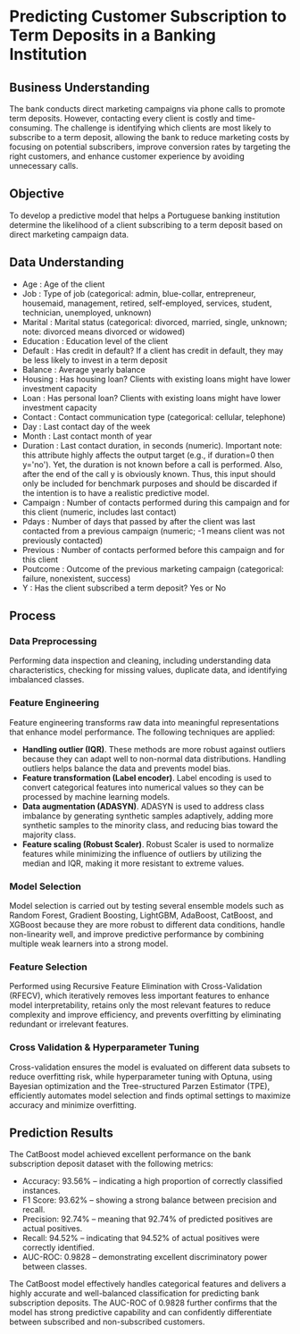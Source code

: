 # Predicting Customer Subscription to Term Deposits in a Banking Institution

## Business Understanding
The bank conducts direct marketing campaigns via phone calls to promote term deposits. However, contacting every client is costly and time-consuming. The challenge is identifying which clients are most likely to subscribe to a term deposit, allowing the bank to reduce marketing costs by focusing on potential subscribers, improve conversion rates by targeting the right customers, and enhance customer experience by avoiding unnecessary calls.

## Objective
To develop a predictive model that helps a Portuguese banking institution determine the likelihood of a client subscribing to a term deposit based on direct marketing campaign data.

## Data Understanding
- Age : Age of the client
- Job : Type of job (categorical: admin, blue-collar, entrepreneur, housemaid, management, retired, self-employed, services, student, technician, unemployed, unknown)
- Marital : Marital status (categorical: divorced, married, single, unknown; note: divorced means divorced or widowed)
- Education : Education level of the client
- Default : Has credit in default? If a client has credit in default, they may be less likely to invest in a term deposit
- Balance : Average yearly balance
- Housing : Has housing loan? Clients with existing loans might have lower investment capacity
- Loan : Has personal loan? Clients with existing loans might have lower investment capacity
- Contact : Contact communication type (categorical: cellular, telephone)
- Day : Last contact day of the week
- Month : Last contact month of year 
- Duration : Last contact duration, in seconds (numeric). Important note: this attribute highly affects the output target (e.g., if duration=0 then y='no'). Yet, the duration is not known before a call is performed. Also, after the end of the call y is obviously known. Thus, this input should only be included for benchmark purposes and should be discarded if the intention is to have a realistic predictive model.
- Campaign : Number of contacts performed during this campaign and for this client (numeric, includes last contact)
- Pdays : Number of days that passed by after the client was last contacted from a previous campaign (numeric; -1 means client was not previously contacted)
- Previous : Number of contacts performed before this campaign and for this client
- Poutcome : Outcome of the previous marketing campaign (categorical: failure, nonexistent, success)
- Y : Has the client subscribed a term deposit? Yes or No

## Process
### Data Preprocessing 
Performing data inspection and cleaning, including understanding data characteristics, checking for missing values, duplicate data, and identifying imbalanced classes.
### Feature Engineering 
Feature engineering transforms raw data into meaningful representations that enhance model performance. The following techniques are applied:
   - **Handling outlier (IQR)**. These methods are more robust against outliers because they can adapt well to non-normal data distributions. Handling outliers helps balance the data and prevents model bias.
   - **Feature transformation (Label encoder)**. Label encoding is used to convert categorical features into numerical values so they can be processed by machine learning models. 
   - **Data augmentation (ADASYN)**. ADASYN is used to address class imbalance by generating synthetic samples adaptively, adding more synthetic samples to the minority class, and reducing bias toward the majority class.
   - **Feature scaling (Robust Scaler)**. Robust Scaler is used to normalize features while minimizing the influence of outliers by utilizing the median and IQR, making it more resistant to extreme values.
### Model Selection 
Model selection is carried out by testing several ensemble models such as Random Forest, Gradient Boosting, LightGBM, AdaBoost, CatBoost, and XGBoost because they are more robust to different data conditions, handle non-linearity well, and improve predictive performance by combining multiple weak learners into a strong model.
### Feature Selection 
Performed using Recursive Feature Elimination with Cross-Validation (RFECV), which iteratively removes less important features to enhance model interpretability, retains only the most relevant features to reduce complexity and improve efficiency, and prevents overfitting by eliminating redundant or irrelevant features.
### Cross Validation & Hyperparameter Tuning 
Cross-validation ensures the model is evaluated on different data subsets to reduce overfitting risk, while hyperparameter tuning with Optuna, using Bayesian optimization and the Tree-structured Parzen Estimator (TPE), efficiently automates model selection and finds optimal settings to maximize accuracy and minimize overfitting.

## Prediction Results
The CatBoost model achieved excellent performance on the bank subscription deposit dataset with the following metrics:
- Accuracy: 93.56% – indicating a high proportion of correctly classified instances.
- F1 Score: 93.62% – showing a strong balance between precision and recall.
- Precision: 92.74% – meaning that 92.74% of predicted positives are actual positives.
- Recall: 94.52% – indicating that 94.52% of actual positives were correctly identified.
- AUC-ROC: 0.9828 – demonstrating excellent discriminatory power between classes.

The CatBoost model effectively handles categorical features and delivers a highly accurate and well-balanced classification for predicting bank subscription deposits. The AUC-ROC of 0.9828 further confirms that the model has strong predictive capability and can confidently differentiate between subscribed and non-subscribed customers.
